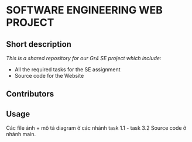 # SOFTWARE ENGINEERING WEB PROJECT
## Short description

*This is a shared repository for our Gr4 SE project which include:*
- All the required tasks for the SE assignment
- Source code for the Website

## Contributors

## Usage
Các file ảnh + mô tả diagram ở các nhánh task 1.1 - task 3.2
Source code ở nhánh main.
